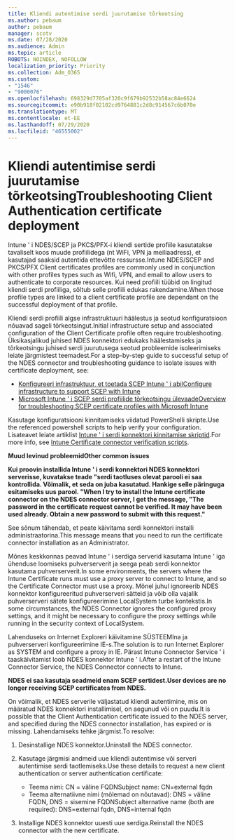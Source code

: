 ```yaml
---
title: Kliendi autentimise serdi juurutamise tõrkeotsing
ms.author: pebaum
author: pebaum
manager: scotv
ms.date: 07/28/2020
ms.audience: Admin
ms.topic: article
ROBOTS: NOINDEX, NOFOLLOW
localization_priority: Priority
ms.collection: Adm_O365
ms.custom:
- "1546"
- "9000076"
ms.openlocfilehash: 698329d7705af320c9f679b92532b58ac84e6624
ms.sourcegitcommit: e90b918f02102cd9764881c2d8c914567c6b070e
ms.translationtype: MT
ms.contentlocale: et-EE
ms.lasthandoff: 07/29/2020
ms.locfileid: "46555002"
---
```

# <a name="troubleshooting-client-authentication-certificate-deployment"></a><span data-ttu-id="0611c-102">Kliendi autentimise serdi juurutamise tõrkeotsing</span><span class="sxs-lookup"><span data-stu-id="0611c-102">Troubleshooting Client Authentication certificate deployment</span></span>

<span data-ttu-id="0611c-103">Intune ' i NDES/SCEP ja PKCS/PFX-i kliendi sertide profiile kasutatakse tavaliselt koos muude profiilidega (nt WiFi, VPN ja meiliaadress), et kasutajad saaksid autentida ettevõtte ressursse.</span><span class="sxs-lookup"><span data-stu-id="0611c-103">Intune NDES/SCEP and PKCS/PFX Client certificates profiles are commonly used in conjunction with other profiles types such as Wifi, VPN, and email to allow users to authenticate to corporate resources.</span></span> <span data-ttu-id="0611c-104">Kui need profiili tüübid on lingitud kliendi serdi profiiliga, sõltub selle profiili edukas rakendamine.</span><span class="sxs-lookup"><span data-stu-id="0611c-104">When those profile types are linked to a client certificate profile are dependant on the successful deployment of that profile.</span></span>

<span data-ttu-id="0611c-105">Kliendi serdi profiili algse infrastruktuuri häälestus ja seotud konfiguratsioon nõuavad sageli tõrkeotsingut.</span><span class="sxs-lookup"><span data-stu-id="0611c-105">Initial infrastructure setup and associated configuration of the Client Certificate profile often require troubleshooting.</span></span> <span data-ttu-id="0611c-106">Üksikasjalikud juhised NDES konnektori edukaks häälestamiseks ja tõrkeotsingu juhised serdi juurutusega seotud probleemide isoleerimiseks leiate järgmistest teemadest.</span><span class="sxs-lookup"><span data-stu-id="0611c-106">For a step-by-step guide to successful setup of the NDES connector and troubleshooting guidance to isolate issues with certificate deployment, see:</span></span> 

- [<span data-ttu-id="0611c-107">Konfigureeri infrastruktuur, et toetada SCEP Intune ' i abil</span><span class="sxs-lookup"><span data-stu-id="0611c-107">Configure infrastructure to support SCEP with Intune</span></span>](https://support.microsoft.com/help/4459540/troubleshoot-ndes-configuration-for-use-with-intune)
- [<span data-ttu-id="0611c-108">Microsoft Intune ' i SCEP serdi profiilide tõrkeotsingu ülevaade</span><span class="sxs-lookup"><span data-stu-id="0611c-108">Overview for troubleshooting SCEP certificate profiles with Microsoft Intune</span></span>](https://support.microsoft.com/help/4457481/troubleshooting-scep-certificate-profile-deployment-in-intune)

<span data-ttu-id="0611c-109">Kasutage konfiguratsiooni kinnitamiseks viidatud PowerShelli skripte.</span><span class="sxs-lookup"><span data-stu-id="0611c-109">Use the referenced powershell scripts to help verify your configuration.</span></span> <span data-ttu-id="0611c-110">Lisateavet leiate artiklist [Intune ' i serdi konnektori kinnitamise skriptid](https://github.com/microsoftgraph/powershell-intune-samples/tree/master/CertificationAuthority).</span><span class="sxs-lookup"><span data-stu-id="0611c-110">For more info, see [Intune Certificate connector verification scripts](https://github.com/microsoftgraph/powershell-intune-samples/tree/master/CertificationAuthority).</span></span>

  
<span data-ttu-id="0611c-111">**Muud levinud probleemid**</span><span class="sxs-lookup"><span data-stu-id="0611c-111">**Other common issues**</span></span>

<span data-ttu-id="0611c-112">**Kui proovin installida Intune ' i serdi konnektori NDES konnektori serverisse, kuvatakse teade "serdi taotluses olevat parooli ei saa kontrollida. Võimalik, et seda on juba kasutatud. Hankige selle päringuga esitamiseks uus parool. "**</span><span class="sxs-lookup"><span data-stu-id="0611c-112">**When I try to install the Intune certificate connector on the NDES connector server, I get the message, "The password in the certificate request cannot be verified. It may have been used already. Obtain a new password to submit with this request."**</span></span>  

<span data-ttu-id="0611c-113">See sõnum tähendab, et peate käivitama serdi konnektori installi administraatorina.</span><span class="sxs-lookup"><span data-stu-id="0611c-113">This message means that you need to run the certificate connector installation as an Administrator.</span></span>

<span data-ttu-id="0611c-114">Mõnes keskkonnas peavad Intune ' i serdiga serverid kasutama Intune ' iga ühenduse loomiseks puhverserverit ja seega peab serdi konnektor kasutama puhverserverit.</span><span class="sxs-lookup"><span data-stu-id="0611c-114">In some environments, the servers where the Intune Certificate runs must use a proxy server to connect to Intune, and so the Certificate Connector must use a proxy.</span></span> <span data-ttu-id="0611c-115">Mõnel juhul ignoreerib NDES konnektor konfigureeritud puhverserveri sätteid ja võib olla vajalik puhverserveri sätete konfigureerimine LocalSystem turbe kontekstis.</span><span class="sxs-lookup"><span data-stu-id="0611c-115">In some circumstances, the NDES Connector ignores the configured proxy settings, and it might be necessary to configure the proxy settings while running in the security context of LocalSystem.</span></span> 
 
<span data-ttu-id="0611c-116">Lahenduseks on Internet Exploreri käivitamine SÜSTEEMIna ja puhverserveri konfigureerimine IE-s.</span><span class="sxs-lookup"><span data-stu-id="0611c-116">The solution is to run Internet Explorer as SYSTEM and configure a proxy in IE.</span></span> <span data-ttu-id="0611c-117">Pärast Intune Connector Service ' i taaskäivitamist loob NDES konnektor Intune ' i.</span><span class="sxs-lookup"><span data-stu-id="0611c-117">After a restart of the Intune Connector Service, the NDES Connector connects to Intune.</span></span>

<span data-ttu-id="0611c-118">**NDES ei saa kasutaja seadmeid enam SCEP sertidest.**</span><span class="sxs-lookup"><span data-stu-id="0611c-118">**User devices are no longer receiving SCEP certificates from NDES.**</span></span>

<span data-ttu-id="0611c-119">On võimalik, et NDES serverile väljastatud kliendi autentimine, mis on määratud NDES konnektori installimisel, on aegunud või on puudu.</span><span class="sxs-lookup"><span data-stu-id="0611c-119">It is possible that the Client Authentication certificate issued to the NDES server, and specified during the NDES connector installation, has expired or is missing.</span></span> <span data-ttu-id="0611c-120">Lahendamiseks tehke järgmist.</span><span class="sxs-lookup"><span data-stu-id="0611c-120">To resolve:</span></span> 
 
1. <span data-ttu-id="0611c-121">Desinstallige NDES konnektor.</span><span class="sxs-lookup"><span data-stu-id="0611c-121">Uninstall the NDES connector.</span></span>  
2. <span data-ttu-id="0611c-122">Kasutage järgmisi andmeid uue kliendi autentimise või serveri autentimise serdi taotlemiseks.</span><span class="sxs-lookup"><span data-stu-id="0611c-122">Use these details to request a new client authentication or server authentication certificate:</span></span> 
 
    - <span data-ttu-id="0611c-123">Teema nimi: CN = väline FQDN</span><span class="sxs-lookup"><span data-stu-id="0611c-123">Subject name: CN=external fqdn</span></span>  
    - <span data-ttu-id="0611c-124">Teema alternatiivne nimi (mõlemad on nõutavad): DNS = väline FQDN, DNS = sisemine FQDN</span><span class="sxs-lookup"><span data-stu-id="0611c-124">Subject alternative name (both are required): DNS=external fqdn, DNS=internal fqdn</span></span> 
 
3. <span data-ttu-id="0611c-125">Installige NDES konnektor uuesti uue serdiga.</span><span class="sxs-lookup"><span data-stu-id="0611c-125">Reinstall the NDES connector with the new certificate.</span></span>